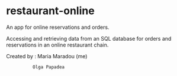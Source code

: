 # restaurant-online
An app for online reservations and orders.

Accessing and retrieving data from an SQL database for orders and reservations in an online restaurant chain. 

Created by :  Maria Maradou (me)

              Olga Papadea
              

